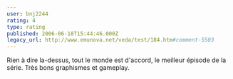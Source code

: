 ```yaml
---
user: bnj2244
rating: 4
type: rating
published: 2006-06-18T15:44:46.000Z
legacy_url: http://www.emunova.net/veda/test/184.htm#comment-5503
---
```

Rien à dire la-dessus, tout le monde est d'accord, le meilleur épisode de la série. Très bons graphismes et gameplay.